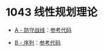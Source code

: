 # 1043 线性规划理论

- [A - 防守战线](question/A%20-%20防守战线.md)：[参考代码](solution/A.cpp)

- [B - 序列](question/B%20-%20序列.md)：[参考代码](solution/B.cpp)